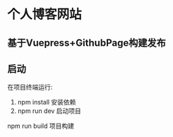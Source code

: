 # 个人博客网站

## 基于Vuepress+GithubPage构建发布

## 启动
在项目终端运行:
1. npm install 安装依赖
2. npm run dev 启动项目

npm run build 项目构建




